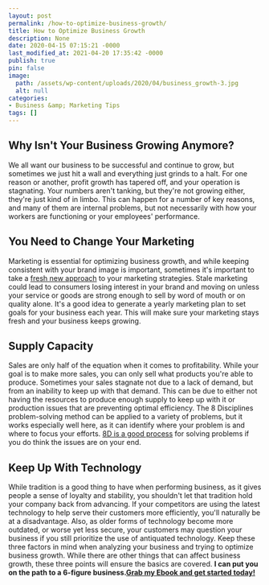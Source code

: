 ```yaml
---
layout: post
permalink: /how-to-optimize-business-growth/
title: How to Optimize Business Growth
description: None
date: 2020-04-15 07:15:21 -0000
last_modified_at: 2021-04-20 17:35:42 -0000
publish: true
pin: false
image:
  path: /assets/wp-content/uploads/2020/04/business_growth-3.jpg
  alt: null
categories:
- Business &amp; Marketing Tips
tags: []
---
```

## Why Isn't Your Business Growing Anymore?

We all want our business to be successful and continue to grow, but sometimes we just hit a wall and everything just grinds to a halt. For one reason or another, profit growth has tapered off, and your operation is stagnating. Your numbers aren't tanking, but they're not growing either, they're just kind of in limbo. This can happen for a number of key reasons, and many of them are internal problems, but not necessarily with how your workers are functioning or your employees' performance.

## You Need to Change Your Marketing

Marketing is essential for optimizing business growth, and while keeping consistent with your brand image is important, sometimes it's important to take a [fresh new approach](https://marketinginsidergroup.com/marketing-strategy/2020-marketing-trends-you-need-to-know/) to your marketing strategies. Stale marketing could lead to consumers losing interest in your brand and moving on unless your service or goods are strong enough to sell by word of mouth or on quality alone. It's a good idea to generate a yearly marketing plan to set goals for your business each year. This will make sure your marketing stays fresh and your business keeps growing.

## Supply Capacity

Sales are only half of the equation when it comes to profitability. While your goal is to make more sales, you can only sell what products you're able to produce. Sometimes your sales stagnate not due to a lack of demand, but from an inability to keep up with that demand. This can be due to either not having the resources to produce enough supply to keep up with it or production issues that are preventing optimal efficiency. The 8 Disciplines problem-solving method can be applied to a variety of problems, but it works especially well here, as it can identify where your problem is and where to focus your efforts. [8D is a good process](https://www.creativesafetysupply.com/qa/lean-manufacturing/what-is-8d) for solving problems if you do think the issues are on your end.

## Keep Up With Technology

While tradition is a good thing to have when performing business, as it gives people a sense of loyalty and stability, you shouldn't let that tradition hold your company back from advancing. If your competitors are using the latest technology to help serve their customers more efficiently, you'll naturally be at a disadvantage. Also, as older forms of technology become more outdated, or worse yet less secure, your customers may question your business if you still prioritize the use of antiquated technology. Keep these three factors in mind when analyzing your business and trying to optimize business growth. While there are other things that can affect business growth, these three points will ensure the basics are covered. **I can put you on the path to a 6-figure business.[Grab my Ebook and get started today!](https://katebagoy.com/work-with-me/)**
